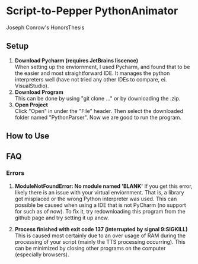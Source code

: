 # Script-to-Pepper PythonAnimator

Joseph Conrow's HonorsThesis

## Setup

1. **Download Pycharm (requires JetBrains liscence)**    
When setting up the enviornment, I used Pycharm, and found that to be the easier and most straightforward IDE. It manages the python interpreters well (have not tried any other IDEs to compare, ei. VisualStudio).
3. **Download Program**     
This can be done by using "git clone ..." or by downloading the .zip.
5. **Open Project**     
Click "Open" in under the "File" header. Then select the downloaded folder named "PythonParser". Now we are good to run the program.

## How to Use





## FAQ

### Errors

1. **ModuleNotFoundError: No module named 'BLANK'**
If you get this error, likely there is an issue with your virtual enviornment. That is, a library got misplaced or the wrong Python interpreter was used. This can possible be caused when using a IDE that is not PyCharm (no support for such as of now). To fix it, try redownloading this program from the github page and try setting it up anew. 

2. **Process finished with exit code 137 (interrupted by signal 9:SIGKILL)**
This is caused most certainly due to an over usage of RAM during the processing of your script (mainly the TTS processing occurring). This can be minimized by closing other programs on the computer (especially browsers).
